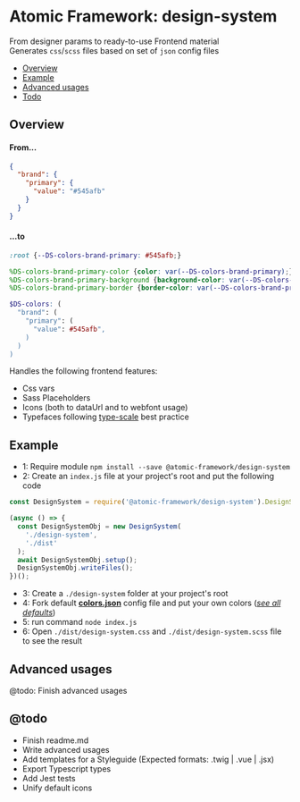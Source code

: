 # Atomic Framework: design-system
From designer params to ready-to-use Frontend material  
Generates `css`/`scss` files based on set of `json` config files

- [Overview](#overview)
- [Example](#example)
- [Advanced usages](#advanced-usages)
- [Todo](#todo)

## Overview
#### From...
``` json
{
  "brand": {
    "primary": {
      "value": "#545afb"
    }
  }
}
```
#### ...to
``` css
:root {--DS-colors-brand-primary: #545afb;}
```
``` scss
%DS-colors-brand-primary-color {color: var(--DS-colors-brand-primary);}
%DS-colors-brand-primary-background {background-color: var(--DS-colors-brand-primary);}
%DS-colors-brand-primary-border {border-color: var(--DS-colors-brand-primary);}
```
``` scss
$DS-colors: (
  "brand": (
    "primary": (
      "value": #545afb",
    )
  )
)
```

Handles the following frontend features:
- Css vars
- Sass Placeholders
- Icons (both to dataUrl and to webfont usage)
- Typefaces following [type-scale](https://type-scale.com/) best practice

## Example 
- 1: Require module `npm install --save @atomic-framework/design-system`  
- 2: Create an `index.js` file at your project's root and put the following code  
``` javascript
const DesignSystem = require('@atomic-framework/design-system').DesignSystem;

(async () => {
  const DesignSystemObj = new DesignSystem(
    './design-system',
    './dist'
  );
  await DesignSystemObj.setup();
  DesignSystemObj.writeFiles();
})();
```
- 3: Create a `./design-system` folder at your project's root
- 4: Fork default **[colors.json](https://github.com/atomic-framework-project/design-system/blob/master/defaults/colors/colors.json)** config file and put your own colors ([*see all defaults*](https://github.com/atomic-framework-project/design-system/tree/master/defaults))
- 5: run command `node index.js`
- 6: Open `./dist/design-system.css` and `./dist/design-system.scss` file to see the result

## Advanced usages
@todo: Finish advanced usages

## @todo
- Finish readme.md
- Write advanced usages
- Add templates for a Styleguide (Expected formats: .twig | .vue | .jsx)
- Export Typescript types
- Add Jest tests
- Unify default icons
